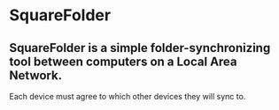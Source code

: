 # SquareFolder
SquareFolder is a simple folder-synchronizing tool between computers on a Local Area Network.
--------------------------------------
Each device must agree to which other devices they will sync to.
